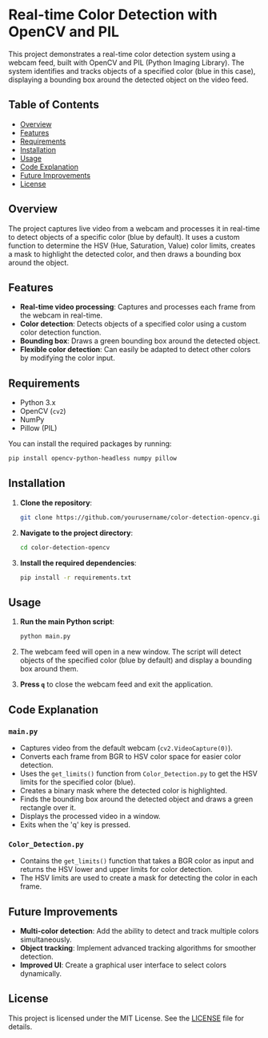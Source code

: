 # Real-time Color Detection with OpenCV and PIL

This project demonstrates a real-time color detection system using a webcam feed, built with OpenCV and PIL (Python Imaging Library). The system identifies and tracks objects of a specified color (blue in this case), displaying a bounding box around the detected object on the video feed.

## Table of Contents
- [Overview](#overview)
- [Features](#features)
- [Requirements](#requirements)
- [Installation](#installation)
- [Usage](#usage)
- [Code Explanation](#code-explanation)
- [Future Improvements](#future-improvements)
- [License](#license)

## Overview

The project captures live video from a webcam and processes it in real-time to detect objects of a specific color (blue by default). It uses a custom function to determine the HSV (Hue, Saturation, Value) color limits, creates a mask to highlight the detected color, and then draws a bounding box around the object.


## Features

- **Real-time video processing**: Captures and processes each frame from the webcam in real-time.
- **Color detection**: Detects objects of a specified color using a custom color detection function.
- **Bounding box**: Draws a green bounding box around the detected object.
- **Flexible color detection**: Can easily be adapted to detect other colors by modifying the color input.

## Requirements

- Python 3.x
- OpenCV (`cv2`)
- NumPy
- Pillow (PIL)

You can install the required packages by running:
```bash
pip install opencv-python-headless numpy pillow
```

## Installation

1. **Clone the repository**:
   ```bash
   git clone https://github.com/yourusername/color-detection-opencv.git
   ```
2. **Navigate to the project directory**:
   ```bash
   cd color-detection-opencv
   ```
3. **Install the required dependencies**:
   ```bash
   pip install -r requirements.txt
   ```

## Usage

1. **Run the main Python script**:
   ```bash
   python main.py
   ```
   
2. The webcam feed will open in a new window. The script will detect objects of the specified color (blue by default) and display a bounding box around them.

3. **Press `q`** to close the webcam feed and exit the application.

## Code Explanation

### `main.py`
- Captures video from the default webcam (`cv2.VideoCapture(0)`).
- Converts each frame from BGR to HSV color space for easier color detection.
- Uses the `get_limits()` function from `Color_Detection.py` to get the HSV limits for the specified color (blue).
- Creates a binary mask where the detected color is highlighted.
- Finds the bounding box around the detected object and draws a green rectangle over it.
- Displays the processed video in a window.
- Exits when the 'q' key is pressed.

### `Color_Detection.py`
- Contains the `get_limits()` function that takes a BGR color as input and returns the HSV lower and upper limits for color detection.
- The HSV limits are used to create a mask for detecting the color in each frame.

## Future Improvements

- **Multi-color detection**: Add the ability to detect and track multiple colors simultaneously.
- **Object tracking**: Implement advanced tracking algorithms for smoother detection.
- **Improved UI**: Create a graphical user interface to select colors dynamically.

## License

This project is licensed under the MIT License. See the [LICENSE](LICENSE) file for details.